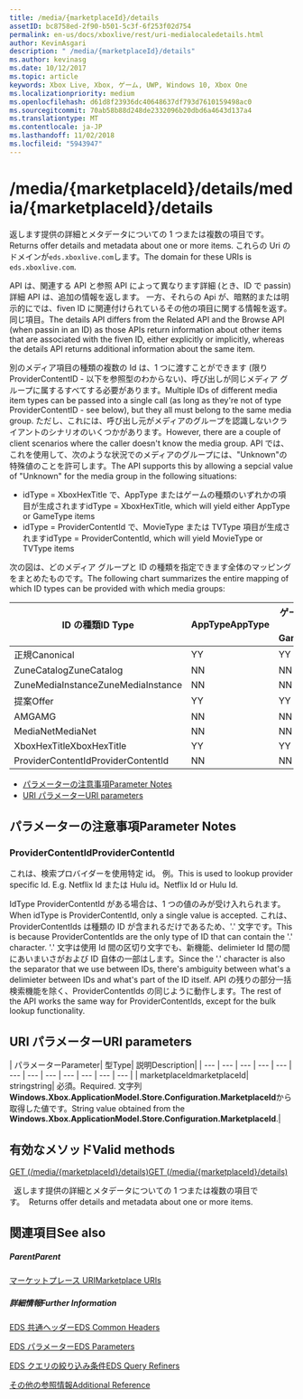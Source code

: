 ```yaml
---
title: /media/{marketplaceId}/details
assetID: bc8758ed-2f90-b501-5c3f-6f253f02d754
permalink: en-us/docs/xboxlive/rest/uri-medialocaledetails.html
author: KevinAsgari
description: " /media/{marketplaceId}/details"
ms.author: kevinasg
ms.date: 10/12/2017
ms.topic: article
keywords: Xbox Live, Xbox, ゲーム, UWP, Windows 10, Xbox One
ms.localizationpriority: medium
ms.openlocfilehash: d61d8f23936dc40648637df793d7610159498ac0
ms.sourcegitcommit: 70ab58b88d248de2332096b20dbd6a4643d137a4
ms.translationtype: MT
ms.contentlocale: ja-JP
ms.lasthandoff: 11/02/2018
ms.locfileid: "5943947"
---
```

# <a name="mediamarketplaceiddetails"></a><span data-ttu-id="6e458-104">/media/{marketplaceId}/details</span><span class="sxs-lookup"><span data-stu-id="6e458-104">/media/{marketplaceId}/details</span></span>
<span data-ttu-id="6e458-105">返します提供の詳細とメタデータについての 1 つまたは複数の項目です。</span><span class="sxs-lookup"><span data-stu-id="6e458-105">Returns offer details and metadata about one or more items.</span></span> <span data-ttu-id="6e458-106">これらの Uri のドメインが`eds.xboxlive.com`します。</span><span class="sxs-lookup"><span data-stu-id="6e458-106">The domain for these URIs is `eds.xboxlive.com`.</span></span>
 
<span data-ttu-id="6e458-107">API は、関連する API と参照 API によって異なります詳細 (とき、ID で passin) 詳細 API は、追加の情報を返します。 一方、それらの Api が、暗黙的または明示的にでは、fiven ID に関連付けられているその他の項目に関する情報を返す。同じ項目。</span><span class="sxs-lookup"><span data-stu-id="6e458-107">The details API differs from the Related API and the Browse API (when passin in an ID) as those APIs return information about other items that are associated with the fiven ID, either explicitly or implicitly, whereas the details API returns additional information about the same item.</span></span>
 
<span data-ttu-id="6e458-108">別のメディア項目の種類の複数の Id は、1 つに渡すことができます (限り ProviderContentID - 以下を参照型のわからない)、呼び出しが同じメディア グループに属するすべてする必要があります。</span><span class="sxs-lookup"><span data-stu-id="6e458-108">Multiple IDs of different media item types can be passed into a single call (as long as they're not of type ProviderContentID - see below), but they all must belong to the same media group.</span></span> <span data-ttu-id="6e458-109">ただし、これには、呼び出し元がメディアのグループを認識しないクライアントのシナリオのいくつかがあります。</span><span class="sxs-lookup"><span data-stu-id="6e458-109">However, there are a couple of client scenarios where the caller doesn't know the media group.</span></span> <span data-ttu-id="6e458-110">API では、これを使用して、次のような状況でのメディアのグループには、"Unknown"の特殊値のことを許可します。</span><span class="sxs-lookup"><span data-stu-id="6e458-110">The API supports this by allowing a sepcial value of "Unknown" for the media group in the following situations:</span></span>
 
   * <span data-ttu-id="6e458-111">idType = XboxHexTitle で、AppType またはゲームの種類のいずれかの項目が生成されます</span><span class="sxs-lookup"><span data-stu-id="6e458-111">idType = XboxHexTitle, which will yield either AppType or GameType items</span></span>
   * <span data-ttu-id="6e458-112">idType = ProviderContentId で、MovieType または TVType 項目が生成されます</span><span class="sxs-lookup"><span data-stu-id="6e458-112">idType = ProviderContentId, which will yield MovieType or TVType items</span></span>
  
<span data-ttu-id="6e458-113">次の図は、どのメディア グループと ID の種類を指定できます全体のマッピングをまとめたものです。</span><span class="sxs-lookup"><span data-stu-id="6e458-113">The following chart summarizes the entire mapping of which ID types can be provided with which media groups:</span></span>
 
| <span data-ttu-id="6e458-114">ID の種類</span><span class="sxs-lookup"><span data-stu-id="6e458-114">ID Type</span></span>| <span data-ttu-id="6e458-115">AppType</span><span class="sxs-lookup"><span data-stu-id="6e458-115">AppType</span></span>| <span data-ttu-id="6e458-116">ゲームの種類</span><span class="sxs-lookup"><span data-stu-id="6e458-116">GameType</span></span>| <span data-ttu-id="6e458-117">MovieType</span><span class="sxs-lookup"><span data-stu-id="6e458-117">MovieType</span></span>| <span data-ttu-id="6e458-118">MusicArtistType</span><span class="sxs-lookup"><span data-stu-id="6e458-118">MusicArtistType</span></span>| <span data-ttu-id="6e458-119">MusicType</span><span class="sxs-lookup"><span data-stu-id="6e458-119">MusicType</span></span>| <span data-ttu-id="6e458-120">TVType</span><span class="sxs-lookup"><span data-stu-id="6e458-120">TVType</span></span>| <span data-ttu-id="6e458-121">WebVideoType</span><span class="sxs-lookup"><span data-stu-id="6e458-121">WebVideoType</span></span>| <span data-ttu-id="6e458-122">Unknown</span><span class="sxs-lookup"><span data-stu-id="6e458-122">Unknown</span></span>| 
| --- | --- | --- | --- | --- | --- | --- | --- | --- | 
| <span data-ttu-id="6e458-123">正規</span><span class="sxs-lookup"><span data-stu-id="6e458-123">Canonical</span></span>| <span data-ttu-id="6e458-124">Y</span><span class="sxs-lookup"><span data-stu-id="6e458-124">Y</span></span>| <span data-ttu-id="6e458-125">Y</span><span class="sxs-lookup"><span data-stu-id="6e458-125">Y</span></span>| <span data-ttu-id="6e458-126">Y</span><span class="sxs-lookup"><span data-stu-id="6e458-126">Y</span></span>| <span data-ttu-id="6e458-127">Y</span><span class="sxs-lookup"><span data-stu-id="6e458-127">Y</span></span>| <span data-ttu-id="6e458-128">Y</span><span class="sxs-lookup"><span data-stu-id="6e458-128">Y</span></span>| <span data-ttu-id="6e458-129">Y</span><span class="sxs-lookup"><span data-stu-id="6e458-129">Y</span></span>| <span data-ttu-id="6e458-130">Y</span><span class="sxs-lookup"><span data-stu-id="6e458-130">Y</span></span>| <span data-ttu-id="6e458-131">N</span><span class="sxs-lookup"><span data-stu-id="6e458-131">N</span></span>| 
| <span data-ttu-id="6e458-132">ZuneCatalog</span><span class="sxs-lookup"><span data-stu-id="6e458-132">ZuneCatalog</span></span>| <span data-ttu-id="6e458-133">N</span><span class="sxs-lookup"><span data-stu-id="6e458-133">N</span></span>| <span data-ttu-id="6e458-134">N</span><span class="sxs-lookup"><span data-stu-id="6e458-134">N</span></span>| <span data-ttu-id="6e458-135">Y</span><span class="sxs-lookup"><span data-stu-id="6e458-135">Y</span></span>| <span data-ttu-id="6e458-136">Y</span><span class="sxs-lookup"><span data-stu-id="6e458-136">Y</span></span>| <span data-ttu-id="6e458-137">Y</span><span class="sxs-lookup"><span data-stu-id="6e458-137">Y</span></span>| <span data-ttu-id="6e458-138">Y</span><span class="sxs-lookup"><span data-stu-id="6e458-138">Y</span></span>| <span data-ttu-id="6e458-139">N</span><span class="sxs-lookup"><span data-stu-id="6e458-139">N</span></span>| <span data-ttu-id="6e458-140">N</span><span class="sxs-lookup"><span data-stu-id="6e458-140">N</span></span>| 
| <span data-ttu-id="6e458-141">ZuneMediaInstance</span><span class="sxs-lookup"><span data-stu-id="6e458-141">ZuneMediaInstance</span></span>| <span data-ttu-id="6e458-142">N</span><span class="sxs-lookup"><span data-stu-id="6e458-142">N</span></span>| <span data-ttu-id="6e458-143">N</span><span class="sxs-lookup"><span data-stu-id="6e458-143">N</span></span>| <span data-ttu-id="6e458-144">Y</span><span class="sxs-lookup"><span data-stu-id="6e458-144">Y</span></span>| <span data-ttu-id="6e458-145">N</span><span class="sxs-lookup"><span data-stu-id="6e458-145">N</span></span>| <span data-ttu-id="6e458-146">Y</span><span class="sxs-lookup"><span data-stu-id="6e458-146">Y</span></span>| <span data-ttu-id="6e458-147">Y</span><span class="sxs-lookup"><span data-stu-id="6e458-147">Y</span></span>| <span data-ttu-id="6e458-148">N</span><span class="sxs-lookup"><span data-stu-id="6e458-148">N</span></span>| <span data-ttu-id="6e458-149">N</span><span class="sxs-lookup"><span data-stu-id="6e458-149">N</span></span>| 
| <span data-ttu-id="6e458-150">提案</span><span class="sxs-lookup"><span data-stu-id="6e458-150">Offer</span></span>| <span data-ttu-id="6e458-151">Y</span><span class="sxs-lookup"><span data-stu-id="6e458-151">Y</span></span>| <span data-ttu-id="6e458-152">Y</span><span class="sxs-lookup"><span data-stu-id="6e458-152">Y</span></span>| <span data-ttu-id="6e458-153">Y</span><span class="sxs-lookup"><span data-stu-id="6e458-153">Y</span></span>| <span data-ttu-id="6e458-154">N</span><span class="sxs-lookup"><span data-stu-id="6e458-154">N</span></span>| <span data-ttu-id="6e458-155">Y</span><span class="sxs-lookup"><span data-stu-id="6e458-155">Y</span></span>| <span data-ttu-id="6e458-156">Y</span><span class="sxs-lookup"><span data-stu-id="6e458-156">Y</span></span>| <span data-ttu-id="6e458-157">N</span><span class="sxs-lookup"><span data-stu-id="6e458-157">N</span></span>| <span data-ttu-id="6e458-158">N</span><span class="sxs-lookup"><span data-stu-id="6e458-158">N</span></span>| 
| <span data-ttu-id="6e458-159">AMG</span><span class="sxs-lookup"><span data-stu-id="6e458-159">AMG</span></span>| <span data-ttu-id="6e458-160">N</span><span class="sxs-lookup"><span data-stu-id="6e458-160">N</span></span>| <span data-ttu-id="6e458-161">N</span><span class="sxs-lookup"><span data-stu-id="6e458-161">N</span></span>| <span data-ttu-id="6e458-162">N</span><span class="sxs-lookup"><span data-stu-id="6e458-162">N</span></span>| <span data-ttu-id="6e458-163">N</span><span class="sxs-lookup"><span data-stu-id="6e458-163">N</span></span>| <span data-ttu-id="6e458-164">Y</span><span class="sxs-lookup"><span data-stu-id="6e458-164">Y</span></span>| <span data-ttu-id="6e458-165">N</span><span class="sxs-lookup"><span data-stu-id="6e458-165">N</span></span>| <span data-ttu-id="6e458-166">N</span><span class="sxs-lookup"><span data-stu-id="6e458-166">N</span></span>| <span data-ttu-id="6e458-167">N</span><span class="sxs-lookup"><span data-stu-id="6e458-167">N</span></span>| 
| <span data-ttu-id="6e458-168">MediaNet</span><span class="sxs-lookup"><span data-stu-id="6e458-168">MediaNet</span></span>| <span data-ttu-id="6e458-169">N</span><span class="sxs-lookup"><span data-stu-id="6e458-169">N</span></span>| <span data-ttu-id="6e458-170">N</span><span class="sxs-lookup"><span data-stu-id="6e458-170">N</span></span>| <span data-ttu-id="6e458-171">N</span><span class="sxs-lookup"><span data-stu-id="6e458-171">N</span></span>| <span data-ttu-id="6e458-172">N</span><span class="sxs-lookup"><span data-stu-id="6e458-172">N</span></span>| <span data-ttu-id="6e458-173">Y</span><span class="sxs-lookup"><span data-stu-id="6e458-173">Y</span></span>| <span data-ttu-id="6e458-174">N</span><span class="sxs-lookup"><span data-stu-id="6e458-174">N</span></span>| <span data-ttu-id="6e458-175">N</span><span class="sxs-lookup"><span data-stu-id="6e458-175">N</span></span>| <span data-ttu-id="6e458-176">N</span><span class="sxs-lookup"><span data-stu-id="6e458-176">N</span></span>| 
| <span data-ttu-id="6e458-177">XboxHexTitle</span><span class="sxs-lookup"><span data-stu-id="6e458-177">XboxHexTitle</span></span>| <span data-ttu-id="6e458-178">Y</span><span class="sxs-lookup"><span data-stu-id="6e458-178">Y</span></span>| <span data-ttu-id="6e458-179">Y</span><span class="sxs-lookup"><span data-stu-id="6e458-179">Y</span></span>| <span data-ttu-id="6e458-180">N</span><span class="sxs-lookup"><span data-stu-id="6e458-180">N</span></span>| <span data-ttu-id="6e458-181">N</span><span class="sxs-lookup"><span data-stu-id="6e458-181">N</span></span>| <span data-ttu-id="6e458-182">N</span><span class="sxs-lookup"><span data-stu-id="6e458-182">N</span></span>| <span data-ttu-id="6e458-183">N</span><span class="sxs-lookup"><span data-stu-id="6e458-183">N</span></span>| <span data-ttu-id="6e458-184">N</span><span class="sxs-lookup"><span data-stu-id="6e458-184">N</span></span>| <span data-ttu-id="6e458-185">Y</span><span class="sxs-lookup"><span data-stu-id="6e458-185">Y</span></span>| 
| <span data-ttu-id="6e458-186">ProviderContentId</span><span class="sxs-lookup"><span data-stu-id="6e458-186">ProviderContentId</span></span>| <span data-ttu-id="6e458-187">N</span><span class="sxs-lookup"><span data-stu-id="6e458-187">N</span></span>| <span data-ttu-id="6e458-188">N</span><span class="sxs-lookup"><span data-stu-id="6e458-188">N</span></span>| <span data-ttu-id="6e458-189">Y</span><span class="sxs-lookup"><span data-stu-id="6e458-189">Y</span></span>| <span data-ttu-id="6e458-190">N</span><span class="sxs-lookup"><span data-stu-id="6e458-190">N</span></span>| <span data-ttu-id="6e458-191">N</span><span class="sxs-lookup"><span data-stu-id="6e458-191">N</span></span>| <span data-ttu-id="6e458-192">Y</span><span class="sxs-lookup"><span data-stu-id="6e458-192">Y</span></span>| <span data-ttu-id="6e458-193">N</span><span class="sxs-lookup"><span data-stu-id="6e458-193">N</span></span>| <span data-ttu-id="6e458-194">Y</span><span class="sxs-lookup"><span data-stu-id="6e458-194">Y</span></span>| 
 
  * [<span data-ttu-id="6e458-195">パラメーターの注意事項</span><span class="sxs-lookup"><span data-stu-id="6e458-195">Parameter Notes</span></span>](#ID4EEH)
  * [<span data-ttu-id="6e458-196">URI パラメーター</span><span class="sxs-lookup"><span data-stu-id="6e458-196">URI parameters</span></span>](#ID4EUH)
 
<a id="ID4EEH"></a>

 
## <a name="parameter-notes"></a><span data-ttu-id="6e458-197">パラメーターの注意事項</span><span class="sxs-lookup"><span data-stu-id="6e458-197">Parameter Notes</span></span>
 
<a id="ID4EIH"></a>

 
### <a name="providercontentid"></a><span data-ttu-id="6e458-198">ProviderContentId</span><span class="sxs-lookup"><span data-stu-id="6e458-198">ProviderContentId</span></span>
 
<span data-ttu-id="6e458-199">これは、検索プロバイダーを使用特定 id。 例。</span><span class="sxs-lookup"><span data-stu-id="6e458-199">This is used to lookup provider specific Id. E.g.</span></span> <span data-ttu-id="6e458-200">Netflix Id または Hulu id。</span><span class="sxs-lookup"><span data-stu-id="6e458-200">Netflix Id or Hulu Id.</span></span>
 
<span data-ttu-id="6e458-201">IdType ProviderContentId がある場合は、1 つの値のみが受け入れられます。</span><span class="sxs-lookup"><span data-stu-id="6e458-201">When idType is ProviderContentId, only a single value is accepted.</span></span> <span data-ttu-id="6e458-202">これは、ProviderContentIds は種類の ID が含まれるだけであるため、'.' 文字です。</span><span class="sxs-lookup"><span data-stu-id="6e458-202">This is because ProviderContentIds are the only type of ID that can contain the '.' character.</span></span> <span data-ttu-id="6e458-203">'.' 文字は使用 Id 間の区切り文字でも、新機能、delimieter Id 間の間にあいまいさがおよび ID 自体の一部はします。</span><span class="sxs-lookup"><span data-stu-id="6e458-203">Since the '.' character is also the separator that we use between IDs, there's ambiguity between what's a delimieter between IDs and what's part of the ID itself.</span></span> <span data-ttu-id="6e458-204">API の残りの部分一括検索機能を除く、ProviderContentIds の同じように動作します。</span><span class="sxs-lookup"><span data-stu-id="6e458-204">The rest of the API works the same way for ProviderContentIds, except for the bulk lookup functionality.</span></span>
   
<a id="ID4EUH"></a>

 
## <a name="uri-parameters"></a><span data-ttu-id="6e458-205">URI パラメーター</span><span class="sxs-lookup"><span data-stu-id="6e458-205">URI parameters</span></span>
 
| <span data-ttu-id="6e458-206">パラメーター</span><span class="sxs-lookup"><span data-stu-id="6e458-206">Parameter</span></span>| <span data-ttu-id="6e458-207">型</span><span class="sxs-lookup"><span data-stu-id="6e458-207">Type</span></span>| <span data-ttu-id="6e458-208">説明</span><span class="sxs-lookup"><span data-stu-id="6e458-208">Description</span></span>| 
| --- | --- | --- | --- | --- | --- | --- | --- | --- | --- | --- | --- | 
| <span data-ttu-id="6e458-209">marketplaceId</span><span class="sxs-lookup"><span data-stu-id="6e458-209">marketplaceId</span></span>| <span data-ttu-id="6e458-210">string</span><span class="sxs-lookup"><span data-stu-id="6e458-210">string</span></span>| <span data-ttu-id="6e458-211">必須。</span><span class="sxs-lookup"><span data-stu-id="6e458-211">Required.</span></span> <span data-ttu-id="6e458-212">文字列<b>Windows.Xbox.ApplicationModel.Store.Configuration.MarketplaceId</b>から取得した値です。</span><span class="sxs-lookup"><span data-stu-id="6e458-212">String value obtained from the <b>Windows.Xbox.ApplicationModel.Store.Configuration.MarketplaceId</b>.</span></span>| 
  
<a id="ID4EWAAC"></a>

 
## <a name="valid-methods"></a><span data-ttu-id="6e458-213">有効なメソッド</span><span class="sxs-lookup"><span data-stu-id="6e458-213">Valid methods</span></span>

[<span data-ttu-id="6e458-214">GET (/media/{marketplaceId}/details)</span><span class="sxs-lookup"><span data-stu-id="6e458-214">GET (/media/{marketplaceId}/details)</span></span>](uri-medialocaledetailsget.md)

<span data-ttu-id="6e458-215">&nbsp;&nbsp;返します提供の詳細とメタデータについての 1 つまたは複数の項目です。</span><span class="sxs-lookup"><span data-stu-id="6e458-215">&nbsp;&nbsp;Returns offer details and metadata about one or more items.</span></span> 
 
<a id="ID4EABAC"></a>

 
## <a name="see-also"></a><span data-ttu-id="6e458-216">関連項目</span><span class="sxs-lookup"><span data-stu-id="6e458-216">See also</span></span>
 
<a id="ID4ECBAC"></a>

 
##### <a name="parent"></a><span data-ttu-id="6e458-217">Parent</span><span class="sxs-lookup"><span data-stu-id="6e458-217">Parent</span></span> 

[<span data-ttu-id="6e458-218">マーケットプレース URI</span><span class="sxs-lookup"><span data-stu-id="6e458-218">Marketplace URIs</span></span>](atoc-reference-marketplace.md)

  
<a id="ID4EMBAC"></a>

 
##### <a name="further-information"></a><span data-ttu-id="6e458-219">詳細情報</span><span class="sxs-lookup"><span data-stu-id="6e458-219">Further Information</span></span> 

[<span data-ttu-id="6e458-220">EDS 共通ヘッダー</span><span class="sxs-lookup"><span data-stu-id="6e458-220">EDS Common Headers</span></span>](../../additional/edscommonheaders.md)

 [<span data-ttu-id="6e458-221">EDS パラメーター</span><span class="sxs-lookup"><span data-stu-id="6e458-221">EDS Parameters</span></span>](../../additional/edsparameters.md)

 [<span data-ttu-id="6e458-222">EDS クエリの絞り込み条件</span><span class="sxs-lookup"><span data-stu-id="6e458-222">EDS Query Refiners</span></span>](../../additional/edsqueryrefiners.md)

 [<span data-ttu-id="6e458-223">その他の参照情報</span><span class="sxs-lookup"><span data-stu-id="6e458-223">Additional Reference</span></span>](../../additional/atoc-xboxlivews-reference-additional.md)

   